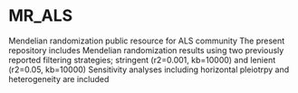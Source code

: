 # MR_ALS
Mendelian randomization public resource for ALS community
The present repository includes Mendelian randomization results using two previously reported filtering strategies; stringent (r2=0.001, kb=10000) and lenient (r2=0.05, kb=10000)
Sensitivity analyses including horizontal pleiotrpy and heterogeneity are included
